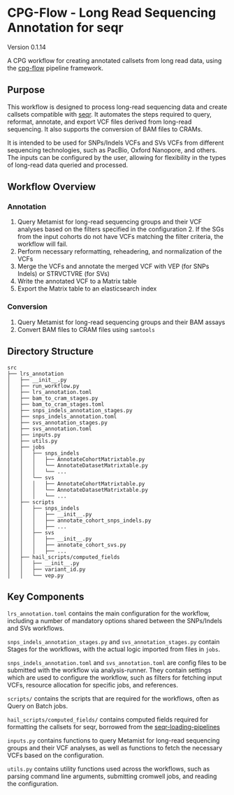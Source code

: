 # CPG-Flow - Long Read Sequencing Annotation for seqr

Version 0.1.14

A CPG workflow for creating annotated callsets from long read data, using the [cpg-flow](https://github.com/populationgenomics/cpg-flow) pipeline framework.

## Purpose

This workflow is designed to process long-read sequencing data and create callsets compatible with [seqr](https://github.com/populationgenomics/seqr). It automates the steps required to query, reformat, annotate, and export VCF files derived from long-read sequencing. It also supports the conversion of BAM files to CRAMs.

It is intended to be used for SNPs/Indels VCFs and SVs VCFs from different sequencing technologies, such as PacBio, Oxford Nanopore, and others. The inputs can be configured by the user, allowing for flexibility in the types of long-read data queried and processed.

## Workflow Overview

### Annotation

1. Query Metamist for long-read sequencing groups and their VCF analyses based on the filters specified in the configuration
   2. If the SGs from the input cohorts do not have VCFs matching the filter criteria, the workflow will fail.
2. Perform necessary reformatting, reheadering, and normalization of the VCFs
3. Merge the VCFs and annotate the merged VCF with VEP (for SNPs Indels) or STRVCTVRE (for SVs)
4. Write the annotated VCF to a Matrix table
5. Export the Matrix table to an elasticsearch index

### Conversion

1. Query Metamist for long-read sequencing groups and their BAM assays
2. Convert BAM files to CRAM files using `samtools`

## Directory Structure

```commandline
src
├── lrs_annotation
│   ├── __init__.py
│   ├── run_workflow.py
│   ├── lrs_annotation.toml
│   ├── bam_to_cram_stages.py
│   ├── bam_to_cram_stages.toml
│   ├── snps_indels_annotation_stages.py
│   ├── snps_indels_annotation.toml
│   ├── svs_annotation_stages.py
│   ├── svs_annotation.toml
│   ├── inputs.py
│   ├── utils.py
│   ├── jobs
│   │   ├── snps_indels
│   │   │   ├── AnnotateCohortMatrixtable.py
│   │   │   └── AnnotateDatasetMatrixtable.py
│   │   │   └── ...
│   │   └── svs
│   │   │   ├── AnnotateCohortMatrixtable.py
│   │   │   └── AnnotateDatasetMatrixtable.py
│   │   │   └── ...
│   ├── scripts
│   │   ├── snps_indels
│   │   │   ├── __init__.py
│   │   │   ├── annotate_cohort_snps_indels.py
│   │   │   ├── ...
│   │   ├── svs
│   │   │   ├── __init__.py
│   │   │   ├── annotate_cohort_svs.py
│   │   │   ├── ...
│   ├── hail_scripts/computed_fields
│   │   ├── __init__.py
│   │   ├── variant_id.py
│   │   └── vep.py
```

## Key Components

`lrs_annotation.toml` contains the main configuration for the workflow, including a number of mandatory options shared between the SNPs/Indels and SVs workflows.

`snps_indels_annotation_stages.py` and `svs_annotation_stages.py` contain Stages for the workflows, with the actual logic imported from files in `jobs`.

`snps_indels_annotation.toml` and `svs_annotation.toml` are config files to be submitted with the workflow via analysis-runner. They contain settings which are used to configure the workflow, such as filters for fetching input VCFs, resource allocation for specific jobs, and references.

`scripts/` contains the scripts that are required for the workflows, often as Query on Batch jobs.

`hail_scripts/computed_fields/` contains computed fields required for formatting the callsets for seqr, borrowed from the [seqr-loading-pipelines](https://github.com/broadinstitute/seqr-loading-pipelines/tree/master/hail_scripts/computed_fields)

`inputs.py` contains functions to query Metamist for long-read sequencing groups and their VCF analyses, as well as functions to fetch the necessary VCFs based on the configuration.

`utils.py` contains utility functions used across the workflows, such as parsing command line arguments, submitting cromwell jobs, and reading the configuration.
